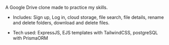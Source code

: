 A Google Drive clone made to practice my skills.

- Includes: Sign up, Log in, cloud storage, file search, file details, rename and delete folders, download and delete files.

- Tech used: ExpressJS, EJS templates with TailwindCSS, postgreSQL with PrismaORM
